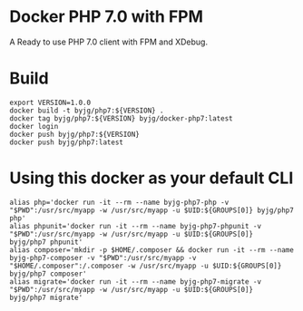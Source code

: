 # Docker PHP 7.0 with FPM

A Ready to use PHP 7.0 client with FPM and XDebug. 

# Build

```
export VERSION=1.0.0
docker build -t byjg/php7:${VERSION} .
docker tag byjg/php7:${VERSION} byjg/docker-php7:latest
docker login
docker push byjg/php7:${VERSION}
docker push byjg/php7:latest
```

# Using this docker as your default CLI

```
alias php='docker run -it --rm --name byjg-php7-php -v "$PWD":/usr/src/myapp -w /usr/src/myapp -u $UID:${GROUPS[0]} byjg/php7 php'
alias phpunit='docker run -it --rm --name byjg-php7-phpunit -v "$PWD":/usr/src/myapp -w /usr/src/myapp -u $UID:${GROUPS[0]}  byjg/php7 phpunit'
alias composer='mkdir -p $HOME/.composer && docker run -it --rm --name byjg-php7-composer -v "$PWD":/usr/src/myapp -v "$HOME/.composer":/.composer -w /usr/src/myapp -u $UID:${GROUPS[0]}  byjg/php7 composer'
alias migrate='docker run -it --rm --name byjg-php7-migrate -v "$PWD":/usr/src/myapp -w /usr/src/myapp -u $UID:${GROUPS[0]}  byjg/php7 migrate'
```


